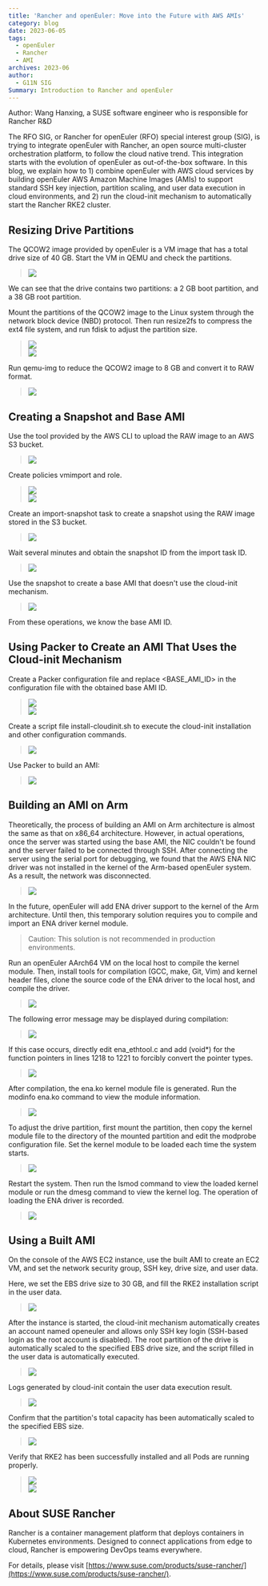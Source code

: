 ```yaml
---
title: 'Rancher and openEuler: Move into the Future with AWS AMIs'
category: blog
date: 2023-06-05
tags:
  - openEuler
  - Rancher
  - AMI
archives: 2023-06
author:
  - G11N SIG
Summary: Introduction to Rancher and openEuler
---
```


Author: Wang Hanxing, a SUSE software engineer who is responsible for Rancher R&D

The RFO SIG, or Rancher for openEuler (RFO) special interest group (SIG), is trying to integrate openEuler with Rancher, an open source multi-cluster orchestration platform, to follow the cloud native trend. This integration starts with the evolution of openEuler as out-of-the-box software. In this blog, we explain how to 1) combine openEuler with AWS cloud services by building openEuler AWS Amazon Machine Images (AMIs) to support standard SSH key injection, partition scaling, and user data execution in cloud environments, and 2) run the cloud-init mechanism to automatically start the Rancher RKE2 cluster. 

## Resizing Drive Partitions

The QCOW2 image provided by openEuler is a VM image that has a total drive size of 40 GB.
Start the VM in QEMU and check the partitions. 

>![](image/image1.png)

We can see that the drive contains two partitions: a 2 GB boot partition, and a 38 GB root partition.

Mount the partitions of the QCOW2 image to the Linux system through the network block device (NBD) protocol. Then run resize2fs to compress the ext4 file system, and run fdisk to adjust the partition size.  

>![](image/image2.png)  
>![](image/image3.png)

Run qemu-img to reduce the QCOW2 image to 8 GB and convert it to RAW format.  

>![](image/image4.png)

## Creating a Snapshot and Base AMI

Use the tool provided by the AWS CLI to upload the RAW image to an AWS S3 bucket.

>![](image/image5.png)

Create policies vmimport and role.

>![](image/image6.png)  
>![](image/image7.png)  

Create an import-snapshot task to create a snapshot using the RAW image stored in the S3 bucket. 

>![](image/image8.png) 

Wait several minutes and obtain the snapshot ID from the import task ID. 

>![](image/image9.png) 

Use the snapshot to create a base AMI that doesn't use the cloud-init mechanism. 

>![](image/image10.png) 

From these operations, we know the base AMI ID.

## Using Packer to Create an AMI That Uses the Cloud-init Mechanism

Create a Packer configuration file and replace <BASE_AMI_ID> in the configuration file with the obtained base AMI ID.  

>![](image/image11.png)  
>![](image/image12.png) 

Create a script file install-cloudinit.sh to execute the cloud-init installation and other configuration commands. 

>![](image/image13.png) 

Use Packer to build an AMI:

>![](image/image14.png) 

## Building an AMI on Arm

Theoretically, the process of building an AMI on Arm architecture is almost the same as that on x86_64 architecture. However, in actual operations, once the server was started using the base AMI, the NIC couldn't be found and the server failed to be connected through SSH. After connecting the server using the serial port for debugging, we found that the AWS ENA NIC driver was not installed in the kernel of the Arm-based openEuler system. As a result, the network was disconnected.  

>![](image/image15.png) 

In the future, openEuler will add ENA driver support to the kernel of the Arm architecture. Until then, this temporary solution requires you to compile and import an ENA driver kernel module.  

> Caution: This solution is not recommended in production environments. 

Run an openEuler AArch64 VM on the local host to compile the kernel module. Then, install tools for compilation (GCC, make, Git, Vim) and kernel header files, clone the source code of the ENA driver to the local host, and compile the driver.

>![](image/image16.png) 

The following error message may be displayed during compilation: 

>![](image/image17.png) 

If this case occurs, directly edit ena_ethtool.c and add (void*) for the function pointers in lines 1218 to 1221 to forcibly convert the pointer types.

>![](image/image18.png) 

After compilation, the ena.ko kernel module file is generated. Run the modinfo ena.ko command to view the module information.

>![](image/image19.png)

To adjust the drive partition, first mount the partition, then copy the kernel module file to the directory of the mounted partition and edit the modprobe configuration file. Set the kernel module to be loaded each time the system starts.

>![](image/image20.png)

Restart the system. Then run the lsmod command to view the loaded kernel module or run the dmesg command to view the kernel log. The operation of loading the ENA driver is recorded.

>![](image/image21.png)

## Using a Built AMI

On the console of the AWS EC2 instance, use the built AMI to create an EC2 VM, and set the network security group, SSH key, drive size, and user data.  

Here, we set the EBS drive size to 30 GB, and fill the RKE2 installation script in the user data.

>![](image/image22.png)

After the instance is started, the cloud-init mechanism automatically creates an account named openeuler and allows only SSH key login (SSH-based login as the root account is disabled). The root partition of the drive is automatically scaled to the specified EBS drive size, and the script filled in the user data is automatically executed.

>![](image/image23.png)

Logs generated by cloud-init contain the user data execution result. 

>![](image/image24.png)

Confirm that the partition's total capacity has been automatically scaled to the specified EBS size.

>![](image/image25.png)

Verify that RKE2 has been successfully installed and all Pods are running properly.

>![](image/image26.png)  
>![](image/image27.png)

## About SUSE Rancher

Rancher is a container management platform that deploys containers in Kubernetes environments. Designed to connect applications from edge to cloud, Rancher is empowering DevOps teams everywhere.   

For details, please visit [https://www.suse.com/products/suse-rancher/](https://www.suse.com/products/suse-rancher/).

